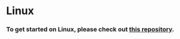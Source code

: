 # Linux

### To get started on Linux, please check out [this repository](https://github.com/bogdannbv/buzzd-linux-bundle).
